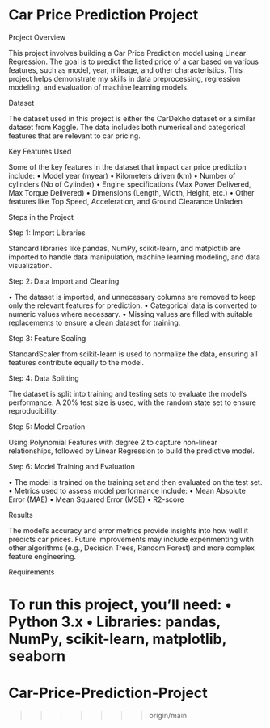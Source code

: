 Car Price Prediction Project
=======
Project Overview

This project involves building a Car Price Prediction model using Linear Regression. The goal is to predict the listed price of a car based on various features, such as model, year, mileage, and other characteristics. This project helps demonstrate my skills in data preprocessing, regression modeling, and evaluation of machine learning models.

Dataset

The dataset used in this project is either the CarDekho dataset or a similar dataset from Kaggle. The data includes both numerical and categorical features that are relevant to car pricing.

Key Features Used

Some of the key features in the dataset that impact car price prediction include:
 • Model year (myear)
 • Kilometers driven (km)
 • Number of cylinders (No of Cylinder)
 • Engine specifications (Max Power Delivered, Max Torque Delivered)
 • Dimensions (Length, Width, Height, etc.)
 • Other features like Top Speed, Acceleration, and Ground Clearance Unladen

Steps in the Project

Step 1: Import Libraries

Standard libraries like pandas, NumPy, scikit-learn, and matplotlib are imported to handle data manipulation, machine learning modeling, and data visualization.

Step 2: Data Import and Cleaning

 • The dataset is imported, and unnecessary columns are removed to keep only the relevant features for prediction.
 • Categorical data is converted to numeric values where necessary.
 • Missing values are filled with suitable replacements to ensure a clean dataset for training.

Step 3: Feature Scaling

StandardScaler from scikit-learn is used to normalize the data, ensuring all features contribute equally to the model.

Step 4: Data Splitting

The dataset is split into training and testing sets to evaluate the model’s performance. A 20% test size is used, with the random state set to ensure reproducibility.

Step 5: Model Creation

Using Polynomial Features with degree 2 to capture non-linear relationships, followed by Linear Regression to build the predictive model.

Step 6: Model Training and Evaluation

 • The model is trained on the training set and then evaluated on the test set.
 • Metrics used to assess model performance include:
 • Mean Absolute Error (MAE)
 • Mean Squared Error (MSE)
 • R2-score

Results

The model’s accuracy and error metrics provide insights into how well it predicts car prices. Future improvements may include experimenting with other algorithms (e.g., Decision Trees, Random Forest) and more complex feature engineering.

Requirements

To run this project, you’ll need:
 • Python 3.x
 • Libraries: pandas, NumPy, scikit-learn, matplotlib, seaborn
=======
# Car-Price-Prediction-Project
>>>>>>> origin/main

